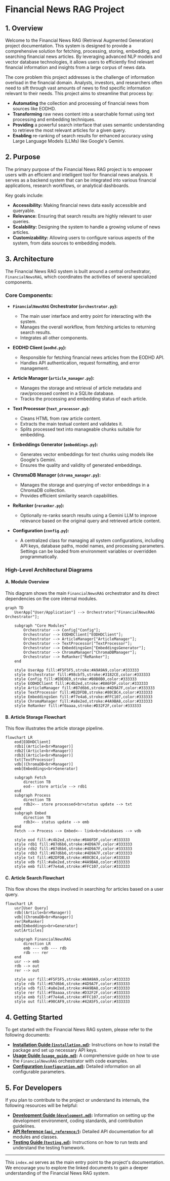 # Financial News RAG Project

## 1. Overview

Welcome to the Financial News RAG (Retrieval Augmented Generation) project documentation. This system is designed to provide a comprehensive solution for fetching, processing, storing, embedding, and searching financial news articles. By leveraging advanced NLP models and vector database technologies, it allows users to efficiently find relevant financial information and insights from a large corpus of news data.

The core problem this project addresses is the challenge of information overload in the financial domain. Analysts, investors, and researchers often need to sift through vast amounts of news to find specific information relevant to their needs. This project aims to streamline that process by:
- **Automating** the collection and processing of financial news from sources like EODHD.
- **Transforming** raw news content into a searchable format using text processing and embedding techniques.
- **Providing** a powerful search interface that uses semantic understanding to retrieve the most relevant articles for a given query.
- **Enabling** re-ranking of search results for enhanced accuracy using Large Language Models (LLMs) like Google's Gemini.

## 2. Purpose

The primary purpose of the Financial News RAG project is to empower users with an efficient and intelligent tool for financial news analysis. It serves as a backend system that can be integrated into various financial applications, research workflows, or analytical dashboards.

Key goals include:
- **Accessibility:** Making financial news data easily accessible and queryable.
- **Relevance:** Ensuring that search results are highly relevant to user queries.
- **Scalability:** Designing the system to handle a growing volume of news articles.
- **Customizability:** Allowing users to configure various aspects of the system, from data sources to embedding models.

## 3. Architecture

The Financial News RAG system is built around a central orchestrator, `FinancialNewsRAG`, which coordinates the activities of several specialized components.

### Core Components:

*   **`FinancialNewsRAG` Orchestrator (`orchestrator.py`):**
    *   The main user interface and entry point for interacting with the system.
    *   Manages the overall workflow, from fetching articles to returning search results.
    *   Integrates all other components.

*   **EODHD Client (`eodhd.py`):**
    *   Responsible for fetching financial news articles from the EODHD API.
    *   Handles API authentication, request formatting, and error management.

*   **Article Manager (`article_manager.py`):**
    *   Manages the storage and retrieval of article metadata and raw/processed content in a SQLite database.
    *   Tracks the processing and embedding status of each article.

*   **Text Processor (`text_processor.py`):**
    *   Cleans HTML from raw article content.
    *   Extracts the main textual content and validates it.
    *   Splits processed text into manageable chunks suitable for embedding.

*   **Embeddings Generator (`embeddings.py`):**
    *   Generates vector embeddings for text chunks using models like Google's Gemini.
    *   Ensures the quality and validity of generated embeddings.

*   **ChromaDB Manager (`chroma_manager.py`):**
    *   Manages the storage and querying of vector embeddings in a ChromaDB collection.
    *   Provides efficient similarity search capabilities.

*   **ReRanker (`reranker.py`):**
    *   Optionally re-ranks search results using a Gemini LLM to improve relevance based on the original query and retrieved article content.

*   **Configuration (`config.py`):**
    *   A centralized class for managing all system configurations, including API keys, database paths, model names, and processing parameters. Settings can be loaded from environment variables or overridden programmatically.


### High-Level Architectural Diagrams

#### A. Module Overview

This diagram shows the main `FinancialNewsRAG` orchestrator and its direct dependencies on the core internal modules.

```mermaid
graph TD
    UserApp["User/Application"] --> Orchestrator["FinancialNewsRAG Orchestrator"];
    
    subgraph "Core Modules"
        Orchestrator --> Config["Config"];
        Orchestrator --> EODHDClient["EODHDClient"];
        Orchestrator --> ArticleManager["ArticleManager"];
        Orchestrator --> TextProcessor["TextProcessor"];
        Orchestrator --> EmbeddingsGen["EmbeddingsGenerator"];
        Orchestrator --> ChromaManager["ChromaDBManager"];
        Orchestrator --> ReRanker["ReRanker"];
    end

    style UserApp fill:#F5F5F5,stroke:#A9A9A9,color:#333333
    style Orchestrator fill:#98cbf5,stroke:#3182CE,color:#333333
    style Config fill:#E0E0E0,stroke:#B0B0B0,color:#333333
    style EODHDClient fill:#c4b2ed,stroke:#8A6FDF,color:#333333
    style ArticleManager fill:#87d6b6,stroke:#4D9A7F,color:#333333
    style TextProcessor fill:#B2DFDB,stroke:#80CBC4,color:#333333
    style EmbeddingsGen fill:#f7e4a6,stroke:#FFC107,color:#333333
    style ChromaManager fill:#a8e2ed,stroke:#4A9BA8,color:#333333
    style ReRanker fill:#f0aaaa,stroke:#D32F2F,color:#333333
```

#### B. Article Storage Flowchart

This flow illustrates the article storage pipeline.

```mermaid
flowchart LR
    eod[EODHDClient]
    rdb1[(Article<br>Manager)]
    rdb2[(Article<br>Manager)]
    rdb3[(Article<br>Manager)]
    txt[TextProcessor]
    vdb[(ChromaDB<br>Manager)]
    emb[Embeddings<br>Generator]

    subgraph Fetch
        direction TB
        eod-- store article --> rdb1
    end
    subgraph Process
        direction TB
        rdb2<-- store processed<br>status update --> txt
    end
    subgraph Embed
        direction TB
        rdb3<-- status update --> emb
    end
    Fetch --> Process --> Embed<-- link<br>databases --> vdb

    style eod fill:#c4b2ed,stroke:#8A6FDF,color:#333333
    style rdb1 fill:#87d6b6,stroke:#4D9A7F,color:#333333
    style rdb2 fill:#87d6b6,stroke:#4D9A7F,color:#333333
    style rdb3 fill:#87d6b6,stroke:#4D9A7F,color:#333333
    style txt fill:#B2DFDB,stroke:#80CBC4,color:#333333
    style vdb fill:#a8e2ed,stroke:#4A9BA8,color:#333333
    style emb fill:#f7e4a6,stroke:#FFC107,color:#333333
```

#### C. Article Search Flowchart

This flow shows the steps involved in searching for articles based on a user query.

```mermaid
flowchart LR
    usr[User Query]
    rdb[(Article<br>Manager)]
    vdb[(ChromaDB<br>Manager)]
    rer[ReRanker]
    emb[Embeddings<br>Generator]
    out[Articles]

    subgraph FinancialNewsRAG
        direction LR
        emb --- vdb --- rdb
        rdb --- rer
    end
    usr --> emb
    rdb --> out
    rer --> out

    style usr fill:#F5F5F5,stroke:#A9A9A9,color:#333333
    style rdb fill:#87d6b6,stroke:#4D9A7F,color:#333333
    style vdb fill:#a8e2ed,stroke:#4A9BA8,color:#333333
    style rer fill:#f0aaaa,stroke:#D32F2F,color:#333333
    style emb fill:#f7e4a6,stroke:#FFC107,color:#333333
    style out fill:#90CAF9,stroke:#42A5F5,color:#333333
```


## 4. Getting Started

To get started with the Financial News RAG system, please refer to the following documents:

*   **[Installation Guide (`installation.md`)](installation.md):** Instructions on how to install the package and set up necessary API keys.
*   **[Usage Guide (`usage_guide.md`)](usage_guide.md):** A comprehensive guide on how to use the `FinancialNewsRAG` orchestrator with code examples.
*   **[Configuration (`configuration.md`)](configuration.md):** Detailed information on all configurable parameters.

## 5. For Developers

If you plan to contribute to the project or understand its internals, the following resources will be helpful:

*   **[Development Guide (`development.md`)](development.md):** Information on setting up the development environment, coding standards, and contribution guidelines.
*   **[API Reference (`api_reference/`)](api_reference/):** Detailed API documentation for all modules and classes.
*   **[Testing Guide (`testing.md`)](testing.md):** Instructions on how to run tests and understand the testing framework.

---

This `index.md` serves as the main entry point to the project's documentation. We encourage you to explore the linked documents to gain a deeper understanding of the Financial News RAG system.
